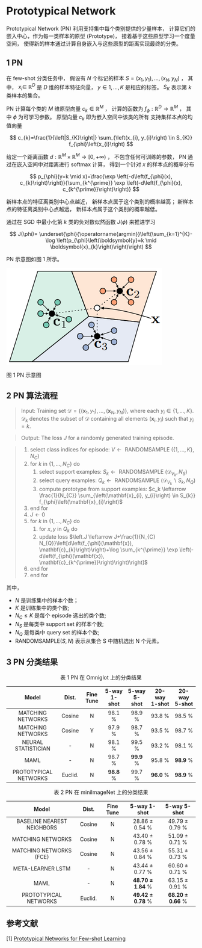 # Prototypical Network

Prototypical Network (PN) 利用支持集中每个类别提供的少量样本，
计算它们的嵌入中心，作为每一类样本的原型 (Prototype)，
接着基于这些原型学习一个度量空间，
使得新的样本通过计算自身嵌入与这些原型的距离实现最终的分类。

## 1 PN

在 few-shot 分类任务中，
假设有 $N$ 个标记的样本 $S=\left(x_{1}, y_{1}\right), \ldots,\left(x_{N}, y_{N}\right)$ ，
其中， $x_{i} \in$ $\mathbb{R}^{D}$ 是 $D$ 维的样本特征向量， 
$y \in 1, \ldots, K$ 是相应的标签。 
$S_{K}$ 表示第 $k$ 类样本的集合。

PN 计算每个类的 $M$ 维原型向量 $c_{k} \in \mathbb{R}^{M}$ ，
计算的函数为 $f_{\phi}: \mathbb{R}^{D} \rightarrow \mathbb{R}^{M}$ ，
其中 $\phi$ 为可学习参数。
原型向量 $c_{k}$ 即为嵌入空间中该类的所有 支持集样本点的均值向量

$$
c_{k}=\frac{1}{\left|S_{K}\right|} \sum_{\left(x_{i}, y_{i}\right) \in S_{K}} f_{\phi}\left(x_{i}\right)
$$

给定一个距离函数 $d: \mathbb{R}^{M} \times \mathbb{R}^{M} \rightarrow[0,+\infty)$ ，
不包含任何可训练的参数，
PN 通过在嵌入空间中对距离进行 softmax 计算，
得到一个针对 $x$ 的样本点的概率分布

$$
p_{\phi}(y=k \mid x)=\frac{\exp \left(-d\left(f_{\phi}(x), c_{k}\right)\right)}{\sum_{k^{\prime}} \exp \left(-d\left(f_{\phi}(x), c_{k^{\prime}}\right)\right)}
$$

新样本点的特征离类别中心点越近，
新样本点属于这个类别的概率越高；
新样本点的特征离类别中心点越远，
新样本点属于这个类别的概率越低。

通过在 SGD 中最小化第 $k$ 类的负对数似然函数 $J(\phi)$ 来推进学习

$$
J(\phi)= \underset{\phi}{\operatorname{argmin}}\left(\sum_{k=1}^{K}-\log \left(p_{\phi}\left(\boldsymbol{y}=k \mid \boldsymbol{x}_{k}\right)\right)\right)
$$

PN 示意图如图 1 所示。

![PN](../../../images/meta_learning/metric_based_meta_learning/PN/PN.png)

图 1	PN 示意图

## 2 PN 算法流程

> Input: Training set $\mathcal{D}=\left\{\left(\mathbf{x}_{1}, y_{1}\right), \ldots,\left(\mathbf{x}_{N}, y_{N}\right)\right\}$, where each $y_{i} \in\{1, \ldots, K\}$. $\mathcal{D}_{k}$ denotes the subset of $\mathcal{D}$ containing all elements $\left(\mathbf{x}_{i}, y_{i}\right)$ such that $y_{i}=k$.

> Output: The loss $J$ for a randomly generated training episode.

> 1. select class indices for episode: $V \leftarrow \text { RANDOMSAMPLE }\left(\{1, \ldots, K\}, N_{C}\right)$
> 2. for $k$ in $\left\{1, \ldots, N_{C}\right\}$ do
>       1. select support examples: $S_{k} \leftarrow \text { RANDOMSAMPLE }\left(\mathcal{D}_{V_{k}}, N_{S}\right)$
>       2. select query examples: $Q_{k} \leftarrow \text { RANDOMSAMPLE }\left(\mathcal{D}_{V_{k}} \backslash S_{k}, N_{Q}\right)$
>       3. compute prototype from support examples: $c_k \leftarrow \frac{1}{N_{C}} \sum_{\left(\mathbf{x}_{i}, y_{i}\right) \in S_{k}} f_{\phi}\left(\mathbf{x}_{i}\right)$
> 3. end for
> 4. $J \leftarrow 0$
> 5. for $k$ in $\left\{1, \ldots, N_{C}\right\}$ do
>       1. for $x, y$ in $Q_{k}$ do
>       2. update loss $\left.J \leftarrow J+\frac{1}{N_{C} N_{Q}}\left[d\left(f_{\phi}(\mathbf{x}), \mathbf{c}_{k}\right)\right)+\log \sum_{k^{\prime}} \exp \left(-d\left(f_{\phi}(\mathbf{x}), \mathbf{c}_{k^{\prime}}\right)\right)\right]$
> 6. end for
> 7. end for

其中，
- $N$ 是训练集中的样本个数；
- $K$ 是训练集中的类个数;
- $N_{C} \leq K$ 是每个 episode 选出的类个数;
- $N_{S}$ 是每类中 support set 的样本个数;
- $N_{Q}$ 是每类中 query set 的样本个数;
- $\mathrm{RANDOMSAMPLE}(S, N)$ 表示从集合 $\mathrm{S}$ 中随机选出 $\mathrm{N}$ 个元素。


## 3 PN 分类结果

<center>
表 1	PN 在 Omniglot 上的分类结果
</center>

| Model | Dist. | Fine Tune | 5-way 1-shot | 5-way 5-shot | 20-way 1-shot | 20-way 5-shot |  
| :----: | :----: | :----: | :----: | :----: | :----: | :----: |
| MATCHING NETWORKS | Cosine | N | 98.1 $\%$ | 98.9 $\%$ | 93.8 $\%$ | 98.5 $\%$ |
| MATCHING NETWORKS | Cosine | Y | 97.9 $\%$ | 98.7 $\%$ | 93.5 $\%$ | 98.7 $\%$ |
| NEURAL STATISTICIAN | - | N | 98.1 $\%$ | 99.5 $\%$ | 93.2 $\%$ | 98.1 $\%$ |
| MAML | - | N | 98.7 $\%$ | **99.9** $\%$ | 95.8 $\%$ | **98.9** $\%$ |
| PROTOTYPICAL NETWORKS | Euclid. | N | **98.8** $\%$ |  99.7 $\%$ | **96.0** $\%$  | **98.9** $\%$ |

<center>
表 2	PN 在 miniImageNet 上的分类结果
</center>

| Model | Dist. | Fine Tune | 5-way 1-shot | 5-way 5-shot | 
| :----: | :----: | :----: | :----: | :----: |
| BASELINE NEAREST NEIGHBORS | Cosine | N | 28.86 $\pm$ 0.54 $\%$ | 49.79 $\pm$ 0.79 $\%$ |
| MATCHING NETWORKS | Cosine | N | 43.40 $\pm$ 0.78 $\%$ | 51.09 $\pm$ 0.71 $\%$ |
| MATCHING NETWORKS (FCE) | Cosine | N | 43.56 $\pm$ 0.84 $\%$ | 55.31 $\pm$ 0.73 $\%$ |
| META-LEARNER LSTM | - | N | 43.44 $\pm$ 0.77 $\%$ | 60.60 $\pm$ 0.71 $\%$ |
| MAML | - | N | **48.70 $\pm$ 1.84** $\%$ | 63.15 $\pm$ 0.91 $\%$ |
| PROTOTYPICAL NETWORKS | Euclid. | N | **49.42 $\pm$ 0.78** $\%$ | **68.20 $\pm$ 0.66** $\%$ |


## 参考文献

[1] [Prototypical Networks for Few-shot Learning](https://proceedings.neurips.cc/paper/2017/hash/cb8da6767461f2812ae4290eac7cbc42-Abstract.html)